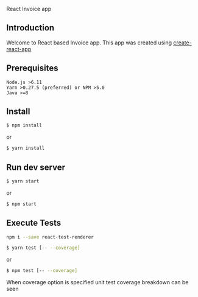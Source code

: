 React Invoice app

## Introduction

Welcome to React based Invoice app. This app was created using [create-react-app](https://github.com/facebookincubator/create-react-app)

## Prerequisites

    Node.js >6.11
    Yarn >0.27.5 (preferred) or NPM >5.0
    Java >=8

## Install

```sh
$ npm install  
```
or
```sh
$ yarn install  
```

## Run dev server

```sh
$ yarn start
```
or
```sh
$ npm start
```
## Execute Tests

```sh
npm i --save react-test-renderer
```

```sh
$ yarn test [-- --coverage]
```
or
```sh
$ npm test [-- --coverage]
```

When coverage option is specified unit test coverage breakdown can be seen